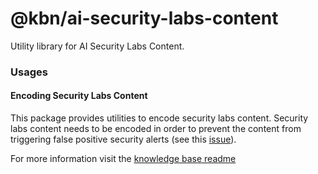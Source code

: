 # @kbn/ai-security-labs-content

Utility library for AI Security Labs Content. 

### Usages

#### Encoding Security Labs Content

This package provides utilities to encode security labs content. Security labs content needs to be encoded in order to prevent the content from triggering false positive security alerts (see this [issue](https://github.com/elastic/kibana/issues/202114)).

For more information visit the [knowledge base readme](../../../../../x-pack/solutions/security/plugins/elastic_assistant/server/knowledge_base/README.md)